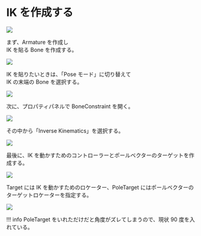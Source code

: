 # IK を作成する

<!-- SUMMARY:IKを作成する -->

![](https://gyazo.com/ff7bd2ca0ae1c343631a5e7c4ab8ab37.png)

まず、Armature を作成し  
IK を貼る Bone を作成する。

![](https://gyazo.com/43c0a5302a23038bac125866d3d8d21a.png)

IK を貼りたいときは、「Pose モード」に切り替えて  
IK の末端の Bone を選択する。

![](https://gyazo.com/194c54483af6822f0c36012e5ce0f997.png)

次に、プロパティパネルで BoneConstraint を開く。

![](https://gyazo.com/cdd364d0cb170238e75d46ca8343eb3f.png)

その中から「Inverse Kinematics」を選択する。

![](https://gyazo.com/594fb08aa2cb52789304ec0e79d9e9ed.PNG)

最後に、IK を動かすためのコントローラーとポールベクターのターゲットを作成する。

![](https://gyazo.com/abb12b350e1a89eb8ffdf2546d3ea5ec.png)

Target には IK を動かすためのロケーター、PoleTarget にはポールベクターのターゲットロケーターを指定する。

![](https://gyazo.com/1d0691f263349f24d3510bdc1c277332.gif)

!!! info 
    PoleTarget をいれただけだと角度がズレてしまうので、現状 90 度を入れている。  

